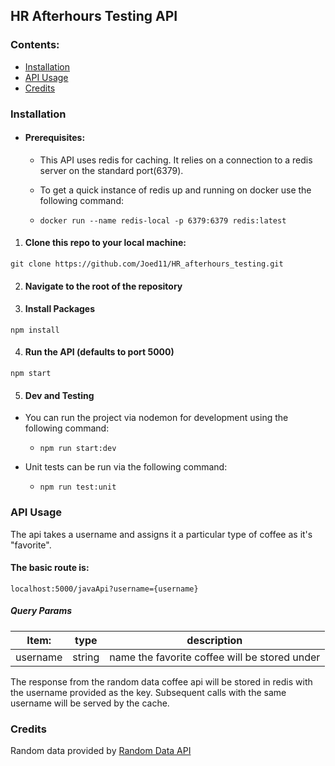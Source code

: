 ## HR Afterhours Testing API

### Contents:

- [Installation](#installation)
- [API Usage](#api-usage)
- [Credits](#credits)

### Installation

- #### Prerequisites:

   - This API uses redis for caching.  It relies on a connection to a redis server on the standard port(6379).

   - To get a quick instance of redis up and running on docker use the following command:
   - ```
     docker run --name redis-local -p 6379:6379 redis:latest
     ```

1. #### Clone this repo to your local machine:

```
git clone https://github.com/Joed11/HR_afterhours_testing.git
```

2. #### Navigate to the root of the repository

3. #### Install Packages

```
npm install
```

4. #### Run the API (defaults to port 5000)
```
npm start
```

5. #### Dev and Testing
  - You can run the project via nodemon for development using the following command:
    - ```
      npm run start:dev
      ```
  - Unit tests can be run via the following command:
    - ```
      npm run test:unit
      ```
      
### API Usage

The api takes a username and assigns it a particular type of coffee as it's "favorite".  
 
#### The basic route is:
 
```
localhost:5000/javaApi?username={username}
```
 
 ##### Query Params
 
| Item:      | type    | description                                   |
|----------  |-------  |-------------------------------------------    |
| username   | string  | name the favorite coffee will be stored under |
 

The response from the random data coffee api will be stored in redis with the username provided as the key.  Subsequent calls with the same username will be served by the cache.
 
 
 ### Credits
 Random data provided by [Random Data API](https://random-data-api.com/)
 
 
